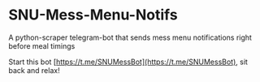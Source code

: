 # SNU-Mess-Menu-Notifs
A python-scraper telegram-bot that sends mess menu notifications right before meal timings


Start this bot [https://t.me/SNUMessBot](https://t.me/SNUMessBot), sit back and relax!
